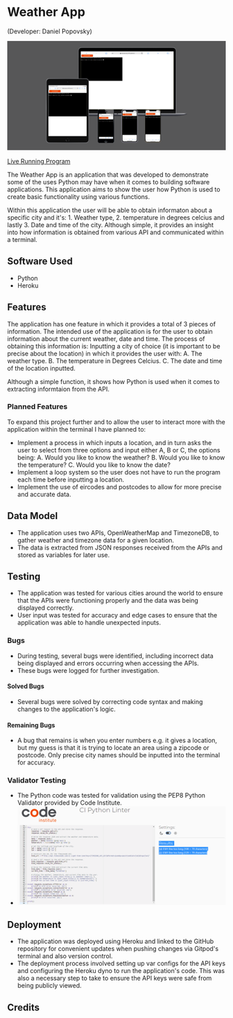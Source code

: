# Weather App
(Developer: Daniel Popovsky)

![Mockup Image](pythondocs/mockup.png)

[Live Running Program](https://weather-app-project-3.herokuapp.com/)

The Weather App is an application that was developed to demonstrate some of the uses Python may have when it comes to building software applications. This application aims to show the user how Python is used to create basic functionality using various functions.

Within this application the user will be able to obtain informaton about a specific city and it's: 1. Weather type, 2. temperature in degrees celcius and lastly 3. Date and time of the city. Although simple, it provides an insight into how information is obtained from various API and communicated within a terminal.

## Software Used
- Python
- Heroku

## Features
The application has one feature in which it provides a total of 3 pieces of information. The intended use of the application is for the user to obtain information about the current weather, date and time. The process of obtaining this information is: Inputting a city of choice (it is important to be precise about the location) in which it provides the user with:
A. The weather type.
B. The temperature in Degrees Celcius.
C. The date and time of the location inputted.

Although a simple function, it shows how Python is used when it comes to extracting informtaion from the API.

### Planned Features
To expand this project further and to allow the user to interact more with the application within the terminal I have planned to:
- Implement a process in which inputs a location, and in turn asks the user to select from three options and input either A, B or C, the options being:
A. Would you like to know the weather?
B. Would you like to know the temperature?
C. Would you like to know the date?
- Implement a loop system so the user does not have to run the program each time before inputting a location.
- Implement the use of eircodes and postcodes to allow for more precise and accurate data.

## Data Model
- The application uses two APIs, OpenWeatherMap and TimezoneDB, to gather weather and timezone data for a given location.
- The data is extracted from JSON responses received from the APIs and stored as variables for later use.

## Testing
- The application was tested for various cities around the world to ensure that the APIs were functioning properly and the data was being displayed correctly.
- User input was tested for accuracy and edge cases to ensure that the application was able to handle unexpected inputs.

### Bugs
- During testing, several bugs were identified, including incorrect data being displayed and errors occurring when accessing the APIs.
- These bugs were logged for further investigation.

#### Solved Bugs
- Several bugs were solved by correcting code syntax and making changes to the application's logic.

#### Remaining Bugs
- A bug that remains is when you enter numbers e.g. it gives a location, but my guess is that it is trying to locate an area using a zipcode or postcode. Only precise city names should be inputted into the terminal for accuracy.

### Validator Testing
- The Python code was tested for validation using the PEP8 Python Validator provided by Code Institute.
- ![Validation Testing](pythondocs/validation.PNG)

## Deployment
- The application was deployed using Heroku and linked to the GitHub repository for convenient updates when pushing changes via Gitpod's terminal and also version control.
- The deployment process involved setting up var configs for the API keys and configuring the Heroku dyno to run the application's code. This was also a necessary step to take to ensure the API keys were safe from being publicly viewed. 

## Credits

